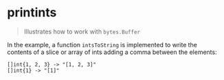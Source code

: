 # printints
> Illustrates how to work with `bytes.Buffer`

In the example, a function `intsToString` is implemented to write the contents of a slice or array of ints adding a comma between the elements:

```
[]int{1, 2, 3} -> "[1, 2, 3]"
[]int{1} -> "[1]"
```
